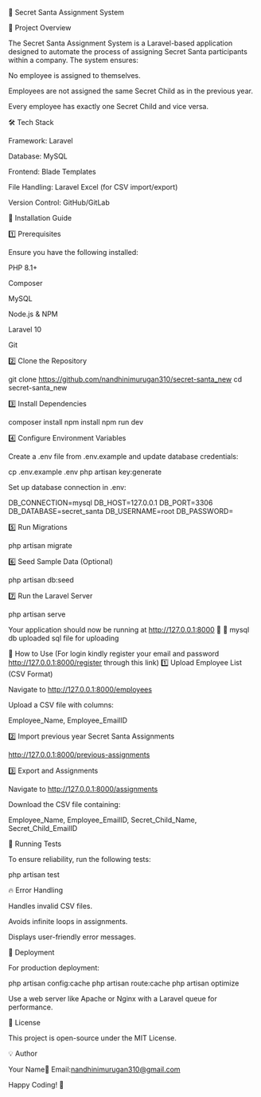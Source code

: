 🎅 Secret Santa Assignment System

📌 Project Overview

The Secret Santa Assignment System is a Laravel-based application designed to automate the process of assigning Secret Santa participants within a company. The system ensures:

No employee is assigned to themselves.

Employees are not assigned the same Secret Child as in the previous year.

Every employee has exactly one Secret Child and vice versa.

🛠️ Tech Stack

Framework: Laravel 

Database: MySQL

Frontend: Blade Templates 

File Handling: Laravel Excel (for CSV import/export)

Version Control: GitHub/GitLab

🚀 Installation Guide

1️⃣ Prerequisites

Ensure you have the following installed:

PHP 8.1+

Composer

MySQL

Node.js & NPM

Laravel 10

Git

2️⃣ Clone the Repository

 git clone https://github.com/nandhinimurugan310/secret-santa_new
 cd secret-santa_new

3️⃣ Install Dependencies

composer install
npm install
npm run dev

4️⃣ Configure Environment Variables

Create a .env file from .env.example and update database credentials:

cp .env.example .env
php artisan key:generate

Set up database connection in .env:

DB_CONNECTION=mysql
DB_HOST=127.0.0.1
DB_PORT=3306
DB_DATABASE=secret_santa
DB_USERNAME=root
DB_PASSWORD=

5️⃣ Run Migrations

php artisan migrate

6️⃣ Seed Sample Data (Optional)

php artisan db:seed

7️⃣ Run the Laravel Server

php artisan serve

Your application should now be running at http://127.0.0.1:8000 🎉
🔄 mysql db
uploaded sql file for uploading

🔄 How to Use
 (For login kindly register your email and password  http://127.0.0.1:8000/register through this link)
1️⃣ Upload Employee List (CSV Format)

Navigate to http://127.0.0.1:8000/employees

Upload a CSV file with columns:

Employee_Name, Employee_EmailID

2️⃣ Import previous year Secret Santa Assignments

http://127.0.0.1:8000/previous-assignments

3️⃣ Export and Assignments

Navigate to http://127.0.0.1:8000/assignments

Download the CSV file containing:

Employee_Name, Employee_EmailID, Secret_Child_Name, Secret_Child_EmailID

🧪 Running Tests

To ensure reliability, run the following tests:

php artisan test

🔥 Error Handling

Handles invalid CSV files.

Avoids infinite loops in assignments.

Displays user-friendly error messages.

📌 Deployment

For production deployment:

php artisan config:cache
php artisan route:cache
php artisan optimize

Use a web server like Apache or Nginx with a Laravel queue for performance.

📜 License

This project is open-source under the MIT License.

💡 Author

Your Name📧 Email:nandhinimurugan310@gmail.com

Happy Coding! 🎁